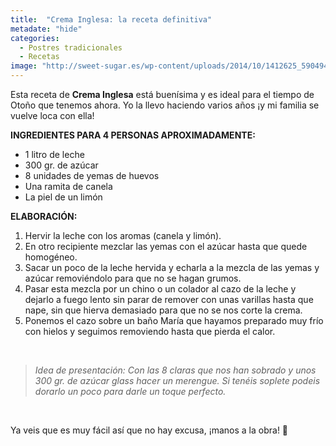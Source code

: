 ```yaml
---
title:  "Crema Inglesa: la receta definitiva"
metadate: "hide"
categories:
  - Postres tradicionales
  - Recetas
image: "http://sweet-sugar.es/wp-content/uploads/2014/10/1412625_590494377652386_967392701_o.jpg"
---
```


Esta receta de **Crema Inglesa** está buenísima y es ideal para el tiempo de Otoño que tenemos ahora. Yo la llevo haciendo varios años ¡y mi familia se vuelve loca con ella!


**INGREDIENTES PARA 4 PERSONAS APROXIMADAMENTE:**

  * 1 litro de leche
  * 300 gr. de azúcar
  * 8 unidades de yemas de huevos
  * Una ramita de canela
  * La piel de un limón

**ELABORACIÓN:**

  1. Hervir la leche con los aromas (canela y limón).
  2. En otro recipiente mezclar las yemas con el azúcar hasta que quede homogéneo.
  3. Sacar un poco de la leche hervida y echarla a la mezcla de las yemas y azúcar removiéndolo para que no se hagan grumos.
  4. Pasar esta mezcla por un chino o un colador al cazo de la leche y dejarlo a fuego lento sin parar de remover con unas varillas hasta que nape, sin que hierva demasiado para que no se nos corte la crema.
  5. Ponemos el cazo sobre un baño María que hayamos preparado muy frío con hielos y seguimos removiendo hasta que pierda el calor.

&nbsp;

> _Idea de presentación: Con las 8 claras que nos han sobrado y unos 300 gr. de azúcar glass hacer un merengue. Si tenéis soplete podeis dorarlo un poco para darle un toque perfecto._

&nbsp;

Ya veis que es muy fácil así que no hay excusa, ¡manos a la obra! 🙂